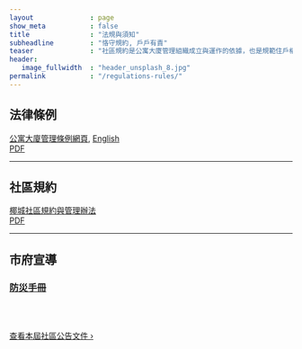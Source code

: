 ```yaml
---
layout              : page
show_meta           : false
title               : "法規與須知"
subheadline         : "恪守規約, 戶戶有責"
teaser              : "社區規約是公寓大廈管理組織成立與運作的依據，也是規範住戶權利義務關係的重要依據"
header:
   image_fullwidth  : "header_unsplash_8.jpg"
permalink           : "/regulations-rules/"
---
```

## 法律條例

[公寓大廈管理條例網頁](https://law.moj.gov.tw/LawClass/LawAll.aspx?pcode=D0070118), [English](https://law.moj.gov.tw/ENG/LawClass/LawAll.aspx?pcode=D0070118)<br>
[PDF](https://github.com/coconutcity30050/community27/blob/gh-pages/assets/rules/%E5%85%AC%E5%AF%93%E5%A4%A7%E5%BB%88%E7%AE%A1%E7%90%86%E6%A2%9D%E4%BE%8B111-05-11.pdf)<br>

---
## 社區規約

[椰城社區規約與管理辦法](http://coconutcity30050.github.io/community27/rules/)<br>
[PDF](https://github.com/coconutcity30050/community27/blob/gh-pages/assets/rules/%E6%A4%B0%E5%9F%8E%E7%A4%BE%E5%8D%80%E8%A6%8F%E7%B4%84%E5%8F%8A%E7%AE%A1%E7%90%86%E8%BE%A6%E6%B3%95113-05-10.pdf)<br>

---
## 市府宣導

### [防災手冊](https://github.com/coconutcity30050/community27/blob/gh-pages/assets/rules/%E6%96%B0%E7%AB%B9%E5%B8%82%E9%98%B2%E7%81%BD%E6%89%8B%E5%86%8A.pdf)
<br>
<br>
<p><a class="radius button small" href="{{ site.url }}{{ site.baseurl }}/documentation/">查看本屆社區公告文件 ›</a></p>

